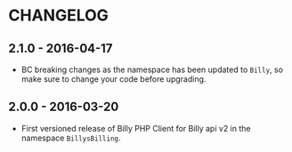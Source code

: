 # CHANGELOG

## 2.1.0 - 2016-04-17

- BC breaking changes as the namespace has been updated to `Billy`, so make sure to change your code before upgrading.

## 2.0.0 - 2016-03-20

- First versioned release of Billy PHP Client for Billy api v2 in the namespace `BillysBilling`.
